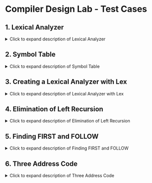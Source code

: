 # Compiler Design Lab - Test Cases

## 1. Lexical Analyzer

<details>
  <summary>Click to expand description of Lexical Analyzer</summary>
  The Lexical Analyzer (Lexer) is responsible for breaking down the input source code into tokens. It identifies keywords, operators, identifiers, and other elements of the language. This section tests the correct tokenization of a given string.
</details>

## 2. Symbol Table

<details>
  <summary>Click to expand description of Symbol Table</summary>
  The Symbol Table stores information about variables, functions, objects, etc., during the compilation process. This section tests the insertion and retrieval operations in the symbol table.
</details>

## 3. Creating a Lexical Analyzer with Lex

<details>
  <summary>Click to expand description of Lexical Analyzer with Lex</summary>
  Lex is a tool used to generate a lexical analyzer. This section tests the ability to write and run Lex specifications to tokenize different types of input.
</details>

## 4. Elimination of Left Recursion

<details>
  <summary>Click to expand description of Elimination of Left Recursion</summary>
  Left recursion in grammar can cause an infinite loop during parsing. This section tests the elimination of left recursion from a given grammar.
</details>

## 5. Finding FIRST and FOLLOW

<details>
  <summary>Click to expand description of Finding FIRST and FOLLOW</summary>
  FIRST and FOLLOW sets are crucial for constructing parsers. This section tests the calculation of the FIRST and FOLLOW sets for different non-terminal symbols.

### Test Cases

  <details>
    <summary>Click to expand Test Case 1</summary>

    Input:

    S -> A B C | c b B | B a
    A -> d a | B C
    B -> g | ε
    C -> b | ε


    Output:

    FIRST(S) = {c, d, g, ε}
    FIRST(A) = {d, g, ε}
    FIRST(B) = {g, ε}
    FIRST(C) = {b, ε}

    FOLLOW(S) = {b, $}
    FOLLOW(A) = {g, ε}
    FOLLOW(B) = {$, a, b, ε}
    FOLLOW(C) = {$, g, ε}

  </details>

  <details>
    <summary>Click to expand Test Case 2</summary>

    Input:

    E -> T E'
    E' -> + T E' | ε
    T -> F T'
    T' -> * F T | ε
    F -> id | ( E )


    Output:

    FIRST(E) = {(, id}
    FIRST(E') = {+, ε}
    FIRST(T) = {(, id}
    FIRST(T') = {*, ε}
    FIRST(F) = {(, id}

    FOLLOW(E) = {$, )}
    FOLLOW(E') = {$, )}
    FOLLOW(F) = {*, ε}
    FOLLOW(T) = {+, ε}
    FOLLOW(T') = {+, ε}

  </details>

  <details>
    <summary>Click to expand Test Case 3</summary>

    Input:

    S -> a B D h
    B -> c C
    C -> b C | ε
    D -> E F
    E -> g | ε
    F -> f | ε


    Output:

    FIRST(S) = {a}
    FIRST(B) = {c}
    FIRST(C) = {b, ε}
    FIRST(D) = {g, ε}
    FIRST(E) = {g, ε}
    FIRST(F) = {f, ε}

    FOLLOW(S) = { $}
    FOLLOW(B) = {g, ε}
    FOLLOW(C) = {g, ε}
    FOLLOW(D) = {h}
    FOLLOW(E) = {f, ε}
    FOLLOW(F) = {h}

  </details>

  <details>
    <summary>Click to expand Test Case 4</summary>

    Input:

    S -> A C B | C b B | B a
    A -> d a | B C
    B -> g | ε
    C -> h | ε


    Output:

    FIRST(S) = {d, g, h, ε}
    FIRST(A) = {d, g, ε}
    FIRST(B) = {g, ε}
    FIRST(C) = {h, ε}

    FOLLOW(S) = { $}
    FOLLOW(A) = {h, ε}
    FOLLOW(B) = { $, a, h, ε}
    FOLLOW(C) = {b, g, h, ε}

  </details>

</details>

## 6. Three Address Code

<details>
  <summary>Click to expand description of Three Address Code</summary>
  Three Address Code (TAC) is an intermediate representation used in compiler design to represent a sequence of operations in a more abstract form. This section tests the generation of TAC for simple expressions.

### Test Cases

  <details>
    <summary>Click to expand Test Case 1</summary>

    Input:

    -(a * b) + (c + d) - (a + b + c + d)


    Output:

    Three Address Code:
    (1) T1 = a * b
    (2) T2 = uminus T1
    (3) T3 = c + d
    (4) T4 = T2 + T3
    (5) T5 = a + b
    (6) T6 = T5 + c
    (7) T7 = T6 + d
    (8) T8 = T4 - T7
    (9) Result = T8

  </details>

  <details>
    <summary>Click to expand Test Case 2</summary>

    Input:

    (-b + sqrt(b * b - 4 * a * c)) / (2 * a)


    Output:

    Three Address Code:
    (1) T1 = uminus b
    (2) T2 = b * b
    (3) T3 = 4 * a
    (4) T4 = T3 * c
    (5) T5 = T2 - T4
    (6) T6 = sqrt T5
    (7) T7 = 2 * a
    (8) T8 = T6 / T7
    (9) Result = T8

  </details>

</details>
